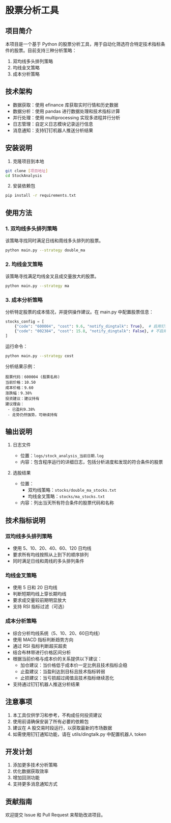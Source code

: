# 股票分析工具

## 项目简介
本项目是一个基于 Python 的股票分析工具，用于自动化筛选符合特定技术指标条件的股票。目前支持三种分析策略：

1. 双均线多头排列策略
2. 均线金叉策略
3. 成本分析策略

## 技术架构
- 数据获取：使用 efinance 库获取实时行情和历史数据
- 数据分析：使用 pandas 进行数据处理和技术指标计算
- 并行处理：使用 multiprocessing 实现多进程并行分析
- 日志管理：自定义日志模块记录运行信息
- 消息通知：支持钉钉机器人推送分析结果

## 安装说明
1. 克隆项目到本地
```bash
git clone [项目地址]
cd StockAnalysis
```

2. 安装依赖包
```bash
pip install -r requirements.txt
```

## 使用方法

### 1. 双均线多头排列策略
该策略寻找同时满足日线和周线多头排列的股票。

```bash
python main.py --strategy double_ma
```

### 2. 均线金叉策略
该策略寻找满足均线金叉且成交量放大的股票。

```bash
python main.py --strategy ma
```

### 3. 成本分析策略
分析特定股票的成本情况，并提供操作建议。在 main.py 中配置股票信息：

```python
stocks_config = [
    {"code": "600004", "cost": 9.6, "notify_dingtalk": True},  # 启用钉钉通知
    {"code": "002384", "cost": 15.8, "notify_dingtalk": False}, # 不启用钉钉通知
]
```

运行命令：
```bash
python main.py --strategy cost
```

分析结果示例：
```
股票代码：600004 (股票名称)
当前价格：10.50
成本价格：9.60
涨跌幅：9.38%
投资建议：建议持有
建议理由：
 - 已盈利9.38%
 - 走势仍然强势，可继续持有
```

## 输出说明
1. 日志文件
   - 位置：`logs/stock_analysis_当前日期.log`
   - 内容：包含程序运行的详细日志，包括分析进度和发现的符合条件的股票

2. 选股结果
   - 位置：
     - 双均线策略：`stocks/double_ma_stocks.txt`
     - 均线金叉策略：`stocks/ma_stocks.txt`
   - 内容：列出当天所有符合条件的股票代码和名称

## 技术指标说明

### 双均线多头排列策略
- 使用 5、10、20、40、60、120 日均线
- 要求所有均线按照从上到下的顺序排列
- 同时满足日线和周线的多头排列条件

### 均线金叉策略
- 使用 5 日和 20 日均线
- 判断短期均线上穿长期均线
- 要求成交量较前期明显放大
- 支持 RSI 指标过滤（可选）

### 成本分析策略
- 综合分析均线系统（5、10、20、60日均线）
- 使用 MACD 指标判断趋势方向
- 通过 RSI 指标判断超买超卖
- 结合布林带进行价格区间分析
- 根据当前价格与成本价的关系提供以下建议：
  - 加仓建议：当价格低于成本价一定比例且技术指标企稳
  - 止盈建议：当盈利达到目标且技术指标转弱
  - 止损建议：当亏损超过阈值且技术指标继续恶化
- 支持通过钉钉机器人推送分析结果

## 注意事项
1. 本工具仅供学习和参考，不构成任何投资建议
2. 使用前请确保安装了所有必要的依赖包
3. 建议在 A 股交易时段运行，以获取最新的市场数据
4. 如需使用钉钉通知功能，请在 utils/dingtalk.py 中配置机器人 token

## 开发计划
1. 添加更多技术分析策略
2. 优化数据获取效率
3. 增加回测功能
4. 支持更多消息通知方式

## 贡献指南
欢迎提交 Issue 和 Pull Request 来帮助改进项目。
